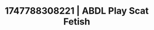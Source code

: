 ---
categories:
- Swimmer
- Bedroom eyes
- Sensual teasing
- Sensual choreography
- Mormon threesome
image: /assets/images/1747788308221.jpg
layout: post
seo:
  description: Featured content with high-quality ABDL Play, Scat Fetish. HD images
    available.
  keywords: ABDL Play, Scat Fetish
  og_image: /assets/images/1747788308221.jpg
  schema_type: VisualArtwork
tags:
- ABDL Play
- '#1747788308221'
- Scat Fetish
title: 1747788308221 | ABDL Play Scat Fetish
---
